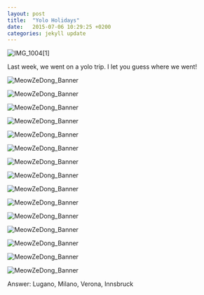 ```yaml
---
layout: post
title:  "Yolo Holidays"
date:   2015-07-06 10:29:25 +0200
categories: jekyll update
---
```


![IMG_1004[1]](/images/2015/07/IMG_10041.jpg)

Last week, we went on a yolo trip. I let you guess where we went!
<!--more-->
![MeowZeDong_Banner](/images/2015/07/IMG_10051.jpg)

![MeowZeDong_Banner](/images/2015/07/IMG_10061-e1436173852829.jpg)

![MeowZeDong_Banner](/images/2015/07/IMG_10071.jpg)

![MeowZeDong_Banner](/images/2015/07/IMG_10151.jpg)

![MeowZeDong_Banner](/images/2015/07/IMG_10191.jpg)

![MeowZeDong_Banner](/images/2015/07/IMG_10201.jpg)

![MeowZeDong_Banner](/images/2015/07/IMG_10231.jpg)

![MeowZeDong_Banner](/images/2015/07/IMG_10291-e1436174450426.jpg)

![MeowZeDong_Banner](/images/2015/07/IMG_10311-e1436174489423.jpg)

![MeowZeDong_Banner](/images/2015/07/IMG_10361.jpg)

![MeowZeDong_Banner](/images/2015/07/IMG_10461.jpg)

![MeowZeDong_Banner](/images/2015/07/IMG_10521.jpg)

![MeowZeDong_Banner](/images/2015/07/IMG_10551.jpg)

![MeowZeDong_Banner](/images/2015/07/IMG_10581-e1436174889136.jpg)

![MeowZeDong_Banner](/images/2015/07/IMG_10711.jpg)

Answer: Lugano, Milano, Verona, Innsbruck